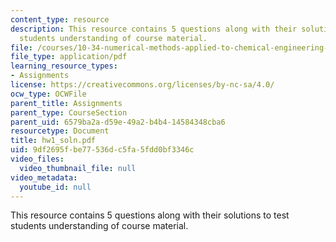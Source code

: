 ```yaml
---
content_type: resource
description: This resource contains 5 questions along with their solutions to test
  students understanding of course material.
file: /courses/10-34-numerical-methods-applied-to-chemical-engineering-fall-2005/9df2695fbe77536dc5fa5fdd0bf3346c_hw1_soln.pdf
file_type: application/pdf
learning_resource_types:
- Assignments
license: https://creativecommons.org/licenses/by-nc-sa/4.0/
ocw_type: OCWFile
parent_title: Assignments
parent_type: CourseSection
parent_uid: 6579ba2a-d59e-49a2-b4b4-14584348cba6
resourcetype: Document
title: hw1_soln.pdf
uid: 9df2695f-be77-536d-c5fa-5fdd0bf3346c
video_files:
  video_thumbnail_file: null
video_metadata:
  youtube_id: null
---
```

This resource contains 5 questions along with their solutions to test students understanding of course material.